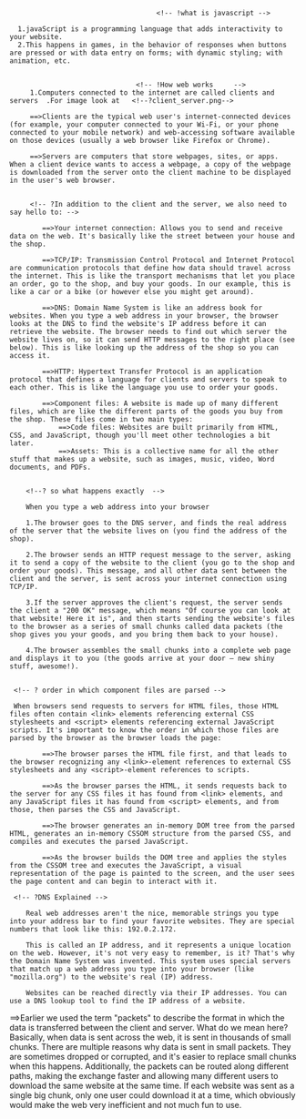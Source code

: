                                         <!-- !what is javascript -->

      1.javaScript is a programming language that adds interactivity to your website.
      2.This happens in games, in the behavior of responses when buttons are pressed or with data entry on forms; with dynamic styling; with animation, etc.


                                   <!-- !How web works     -->
         1.Computers connected to the internet are called clients and servers  .For image look at   <!--?client_server.png-->

         ==>Clients are the typical web user's internet-connected devices (for example, your computer connected to your Wi-Fi, or your phone connected to your mobile network) and web-accessing software available on those devices (usually a web browser like Firefox or Chrome).

         ==>Servers are computers that store webpages, sites, or apps. When a client device wants to access a webpage, a copy of the webpage is downloaded from the server onto the client machine to be displayed in the user's web browser.


         <!-- ?In addition to the client and the server, we also need to say hello to: -->

            ==>Your internet connection: Allows you to send and receive data on the web. It's basically like the street between your house and the shop.

            ==>TCP/IP: Transmission Control Protocol and Internet Protocol are communication protocols that define how data should travel across the internet. This is like the transport mechanisms that let you place an order, go to the shop, and buy your goods. In our example, this is like a car or a bike (or however else you might get around).

            ==>DNS: Domain Name System is like an address book for websites. When you type a web address in your browser, the browser looks at the DNS to find the website's IP address before it can retrieve the website. The browser needs to find out which server the website lives on, so it can send HTTP messages to the right place (see below). This is like looking up the address of the shop so you can access it.

            ==>HTTP: Hypertext Transfer Protocol is an application protocol that defines a language for clients and servers to speak to each other. This is like the language you use to order your goods.

            ==>Component files: A website is made up of many different files, which are like the different parts of the goods you buy from the shop. These files come in two main types:
                ==>Code files: Websites are built primarily from HTML, CSS, and JavaScript, though you'll meet other technologies a bit later.
                ==>Assets: This is a collective name for all the other stuff that makes up a website, such as images, music, video, Word documents, and PDFs.


        <!--? so what happens exactly  -->

        When you type a web address into your browser 

        1.The browser goes to the DNS server, and finds the real address of the server that the website lives on (you find the address of the shop).

        2.The browser sends an HTTP request message to the server, asking it to send a copy of the website to the client (you go to the shop and order your goods). This message, and all other data sent between the client and the server, is sent across your internet connection using TCP/IP.

        3.If the server approves the client's request, the server sends the client a "200 OK" message, which means "Of course you can look at that website! Here it is", and then starts sending the website's files to the browser as a series of small chunks called data packets (the shop gives you your goods, and you bring them back to your house).

        4.The browser assembles the small chunks into a complete web page and displays it to you (the goods arrive at your door — new shiny stuff, awesome!).        

     
     <!-- ? order in which component files are parsed -->

     When browsers send requests to servers for HTML files, those HTML files often contain <link> elements referencing external CSS stylesheets and <script> elements referencing external JavaScript scripts. It's important to know the order in which those files are parsed by the browser as the browser loads the page:

            ==>The browser parses the HTML file first, and that leads to the browser recognizing any <link>-element references to external CSS stylesheets and any <script>-element references to scripts.

            ==>As the browser parses the HTML, it sends requests back to the server for any CSS files it has found from <link> elements, and any JavaScript files it has found from <script> elements, and from those, then parses the CSS and JavaScript.

            ==>The browser generates an in-memory DOM tree from the parsed HTML, generates an in-memory CSSOM structure from the parsed CSS, and compiles and executes the parsed JavaScript.

            ==>As the browser builds the DOM tree and applies the styles from the CSSOM tree and executes the JavaScript, a visual representation of the page is painted to the screen, and the user sees the page content and can begin to interact with it.

     <!-- ?DNS Explained -->

        Real web addresses aren't the nice, memorable strings you type into your address bar to find your favorite websites. They are special numbers that look like this: 192.0.2.172.

        This is called an IP address, and it represents a unique location on the web. However, it's not very easy to remember, is it? That's why the Domain Name System was invented. This system uses special servers that match up a web address you type into your browser (like "mozilla.org") to the website's real (IP) address.

        Websites can be reached directly via their IP addresses. You can use a DNS lookup tool to find the IP address of a website.

   <!-- ? Packets Explained -->
   
   ==>Earlier we used the term "packets" to describe the format in which the data is transferred between the client and server. What do we mean here? Basically, when data is sent across the web, it is sent in thousands of small chunks. There are multiple reasons why data is sent in small packets. They are sometimes dropped or corrupted, and it's easier to replace small chunks when this happens. Additionally, the packets can be routed along different paths, making the exchange faster and allowing many different users to download the same website at the same time. If each website was sent as a single big chunk, only one user could download it at a time, which obviously would make the web very inefficient and not much fun to use.